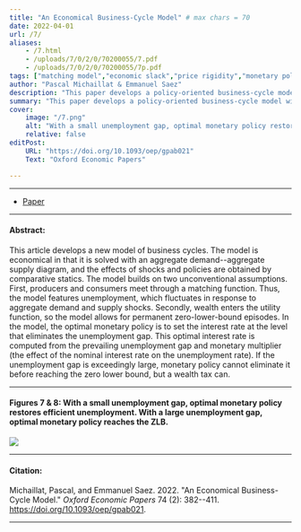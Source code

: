 ```yaml
---
title: "An Economical Business-Cycle Model" # max chars = 70
date: 2022-04-01
url: /7/
aliases:
    - /7.html
    - /uploads/7/0/2/0/70200055/7.pdf
    - /uploads/7/0/2/0/70200055/7p.pdf    
tags: ["matching model","economic slack","price rigidity","monetary policy","unemployment gap","sufficient statistics","business cycles","wealth in the utility","social psychology","optimal control"]
author: "Pascal Michaillat & Emmanuel Saez"
description: "This paper develops a policy-oriented business-cycle model with fluctuating unemployment, stable inflation, and long-lasting zero-lower-bound episodes." # max chars = 155
summary: "This paper develops a policy-oriented business-cycle model with fluctuating unemployment, stable inflation, and long-lasting zero-lower-bound episodes." # max chars = 290
cover:
    image: "/7.png"
    alt: "With a small unemployment gap, optimal monetary policy restores efficient unemployment. With a large unemployment gap, optimal monetary policy reaches the ZLB."
    relative: false
editPost:
    URL: "https://doi.org/10.1093/oep/gpab021"
    Text: "Oxford Economic Papers"

---
```


---

<!-- #### Files: -->

- [Paper](/7.pdf)

---

#### Abstract:

This article develops a new model of business cycles. The model is economical in that it is solved with an aggregate demand--aggregate supply diagram, and the effects of shocks and policies are obtained by comparative statics. The model builds on two unconventional assumptions. First, producers and consumers meet through a matching function. Thus, the model features unemployment, which fluctuates in response to aggregate demand and supply shocks. Secondly, wealth enters the utility function, so the model allows for permanent zero-lower-bound episodes. In the model, the optimal monetary policy is to set the interest rate at the level that eliminates the unemployment gap. This optimal interest rate is computed from the prevailing unemployment gap and monetary multiplier (the effect of the nominal interest rate on the unemployment rate). If the unemployment gap is exceedingly large, monetary policy cannot eliminate it before reaching the zero lower bound, but a wealth tax can.

---

#### Figures 7 & 8:  With a small unemployment gap, optimal monetary policy restores efficient unemployment. With a large unemployment gap, optimal monetary policy reaches the ZLB.

![](/7.png)

---

#### Citation:

Michaillat, Pascal, and Emmanuel Saez. 2022. "An Economical Business-Cycle Model." *Oxford Economic Papers* 74 (2): 382--411. https://doi.org/10.1093/oep/gpab021.

---

